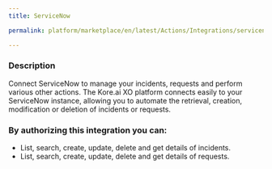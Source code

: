 ```yaml
---
title: ServiceNow

permalink: platform/marketplace/en/latest/Actions/Integrations/servicenow_DESC

---
```


### Description

Connect ServiceNow to manage your incidents, requests and perform various other actions. The Kore.ai XO platform connects easily to your ServiceNow instance, allowing you to automate the retrieval, creation, modification or deletion of incidents or requests.
### By authorizing this integration you can:
- List, search, create, update, delete and get details of incidents.
- List, search, create, update, delete and get details of requests.


